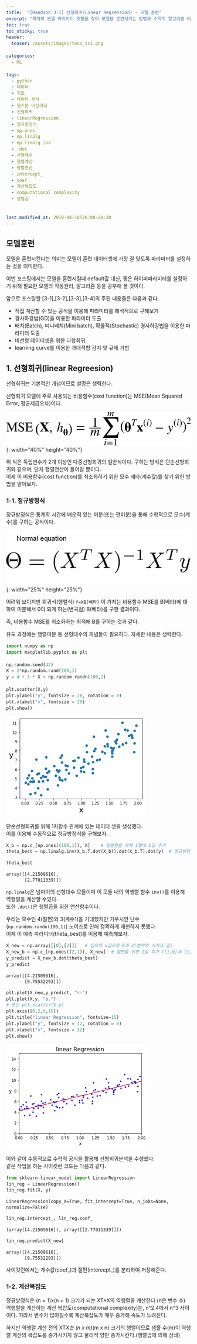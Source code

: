 ```yaml
---
title:  "[Handson 3-1] 선형회귀(Linear Regression) - 모델 훈련"
excerpt: "최적의 모델 파라미터 조합을 찾아 모델을 훈련시키는 방법과 수학적 알고리즘 이론에 대해 알아보자"
toc: true
toc_sticky: true
header:
  teaser: /assets/images/tens_sci.png

categories:
  - ML

tags:
  - python
  - 데이터
  - 기초
  - 데이터 분석
  - 핸즈온 머신러닝
  - 선형회귀
  - linearRegression
  - 정규방정식
  - np.ones
  - np.linalg
  - np.linalg.inv
  - .dot
  - 선형대수
  - 행렬계산
  - 행렬연산
  - intercept_
  - coef_
  - 계산복잡도
  - computational complexity
  - 행렬곱


last_modified_at: 2019-08-18T20:00-20:30
---
```


## 모델훈련  

모델을 훈련시킨다는 의미는 모델이 훈련 데이터셋에 가장 잘 맞도록 파라미터를 설정하는 것을 의미한다.  

이번 포스팅에서는 모델을 훈련시킬때 default값 대신, 좋은 하이퍼파라미터를 설정하기 위해 필요한 모델의 작동원리, 알고리즘 등을 공부해 볼 것이다.  

앞으로 포스팅할 [3-1],[3-2],[3-3],[3-4]의 주된 내용들은 다음과 같다.  

- 직접 계산할 수 있는 공식을 이용해 파라미터를 해석적으로 구해보기  
- 경사하강법(GD)을 이용한 파라미터 도출  
- 배치(Batch), 미니배치(Mini batch), 확률적(Stochastic) 경사하강법을 이용한 파라미터 도출  
- 비선형 데이터셋을 위한 다항회귀  
- learning curve를 이용한 과대적합 감지 및 규제 기법  

## 1. 선형회귀(linear Regreesion)  

선형회귀는 기본적인 개념이므로 설명은 생략한다.  

선형회귀 모델에 주로 사용되는 비용함수(cost function)는 MSE(Mean Squared Error, 평균제곱오차)이다.  

![png](/assets/images/ML/chap3/mse_func.png){: width="40%" height="40%"}  

위 식은 독립변수가 2개 이상인 다중선형회귀의 일반식이다. 구하는 방식은 단순선형회귀와 같으며, 단지 행렬연산이 들어갈 뿐이다.  
이제 이 비용함수(cost function)를 최소화하기 위한 모수 세타(계수값)를 찾기 위한 방법을 알아보자.  

### 1-1. 정규방정식  

정규방정식은 통계학 시간에 배운적 있는 미분(또는 편미분)을 통해 수학적으로 모수(계수)를 구하는 공식이다.  

![jpg](/assets/images/ML/chap3/normal_equation.jpg){: width="25%" height="25%"}

어려워 보이지만 회귀식(행렬식) `Y=XB(베타)` 이 가지는 비용함수 MSE를 B(베타)에 대하여 미분해서 0이 되게 하는(변곡점) B(베타)를 구한 결과이다.  


즉, 비용함수 MSE를 최소화하는 최적해 B를 구하는 것과 같다.  


유도 과정에는 행렬미분 등 선형대수의 개념들이 필요하다. 자세한 내용은 생략한다.  


```python
import numpy as np
import matplotlib.pyplot as plt

np.random.seed(42)
X = 2*np.random.rand(100,1)
y = 4 + 3 * X + np.random.randn(100,1)

plt.scatter(X,y)
plt.ylabel("y", fontsize = 20, rotation = 0)
plt.xlabel("x", fontsize = 20)
plt.show()
```


![png](/assets/images/ML/chap3/output_11_0.png)


단순선형회귀를 위해 1차함수 관계에 있는 데이터 셋을 생성했다.  
이를 이용해 수동적으로 정규방정식을 구해보자.  


```python
X_b = np.c_[np.ones((100,1)), X]    # 절편항을 위해 1열에 1값 추가
theta_best = np.linalg.inv(X_b.T.dot(X_b)).dot(X_b.T).dot(y)  # 정규방정식
```


```python
theta_best
```




    array([[4.21509616],
           [2.77011339]])



`np.linalg`은 넘파이의 선형대수 모듈이며 이 모듈 내의 역행렬 함수 `inv()`를 이용해 역행렬을 계산할 수있다.  
또한 `.dot()`은 행렬곱을 위한 연산함수이다.  

우리는 모수인 4(절편)와 3(계수1)을 기대했지만 가우시안 난수(`np.random.randn(100,1)`) 노이즈로 인해 정확하게 재현하지 못했다.  
이제 이 예측 파라미터(theta_best)를 이용해 예측해보자.  


```python
X_new = np.array([[0],[2]])   # 임의의 x값으로 0과 2(범위의 시작과 끝)  
X_new_b = np.c_[np.ones((2,1)), X_new]  # 절편을 위한 1값 추가 ([1,0]과 [1,2])
y_predict = X_new_b.dot(theta_best)
y_predict
```




    array([[4.21509616],
           [9.75532293]])




```python
plt.plot(X_new,y_predict, "r-")
plt.plot(X,y, "b.")
# 또는 plt.scatter(X,y)
plt.axis([0,2,0,15])
plt.title("linear Regression", fontsize=15)
plt.ylabel("y", fontsize = 12, rotation = 0)
plt.xlabel("x", fontsize = 12)
plt.show()
```


![png](/assets/images/ML/chap3/output_18_0.png)


이와 같이 수동적으로 수학적 공식을 활용해 선형회귀분석을 수행했다.  
같은 작업을 하는 사이킷런 코드는 다음과 같다.  


```python
from sklearn.linear_model import LinearRegression
lin_reg = LinearRegression()
lin_reg.fit(X, y)
```




    LinearRegression(copy_X=True, fit_intercept=True, n_jobs=None, normalize=False)




```python
lin_reg.intercept_, lin_reg.coef_ 
```




    (array([4.21509616]), array([[2.77011339]]))




```python
lin_reg.predict(X_new)
```




    array([[4.21509616],
           [9.75532293]])



사이킷런에서는 계수값(coef_)과 절편(intercept_)를 분리하여 저장해준다.  

### 1-2. 계산복잡도  

정규방정식은 (n + 1)x(n + 1) 크기가 되는 XT*X의 역행렬을 계산한다.(n은 변수 수)  
역행렬을 계산하는 계산 복잡도(computational complexity)는, n^2.4에서 n^3 사이이다. 따라서 변수가 많아질수록 계산복잡도가 매우 증가해 속도가 느려진다.  


하지만 역행렬 계산 전의 XT*X는 (n x m)*(m x n) 크기의 행렬이므로 샘플 수(m)이 역행렬 계산의 복잡도를 증가시키지 않고 물리적 양만 증가시킨다.(행렬곱에 의해 상쇄)  

